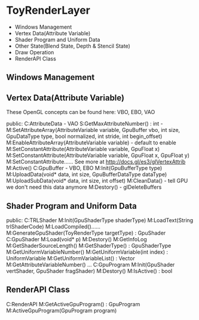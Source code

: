 # ToyRenderLayer


* Windows Management
* Vertex Data(Attribute Variable)
* Shader Program and Uniform Data
* Other State(Blend State, Depth & Stencil State)
* Draw Operation
* RenderAPI Class


## Windows Management


## Vertex Data(Attribute Variable)

These OpenGL concepts can be found here:
    VBO, EBO, VAO


public:
    C:AttributeData - VAO
        S:GetMaxAttributeNumber() : int
        -
        M:SetAttributeArray(AttributeVariable variable, GpuBuffer vbo, int size, GpuDataType type, bool normalized, int stride, int begin_offset)
        M:EnableAttributeArray(AttributeVariable variable) - default to enable
        M:SetConstantAttribute(AttributeVariable variable, GpuFloat x)
        M:SetConstantAttribute(AttributeVariable variable, GpuFloat x, GpuFloat y)
        M:SetConstantAttribute...... See more at http://docs.gl/es3/glVertexAttrib
        M:Active()
    C:GpuBuffer - VBO, EBO
        M:Init(GpuBufferType type)
        M:UploadData(void* data, int size, GpuBufferDataType dataType)
        M:UploadSubData(void* data, int size, int offset)
        M:CleanData() - tell GPU we don't need this data anymore
        M:Destory() - glDeleteBuffers


## Shader Program and Uniform Data


public:
    C:TRLShader
        M:Init(GpuShaderType shaderType)
        M:LoadText(String trlShaderCode)
        M:LoadCompiled()......
        M:GenerateGpuShader(ToyRenderType targetType) : GpuShader
    C:GpuShader
        M:Load(void* p)
        M:Destory()
        M:GetInfoLog
        M:GetShaderSourceLength()
        M:GetShaderType() : GpuShaderType
        M:GetUniformVariableNumber()
        M:GetUniformVariable(int index) : UniformVariable
        M:GetUniformVariableList() : Vector<UniformVariable>
        M:GetAttributeVariableNumber()
        ...
    C:GpuProgram
        M:Init(GpuShader vertShader, GpuShader fragShader)
        M:Destory()
        M:IsActive() : bool


## RenderAPI Class

C:RenderAPI
    M:GetActiveGpuProgram() : GpuProgram
    M:ActiveGpuProgram(GpuProgram program)